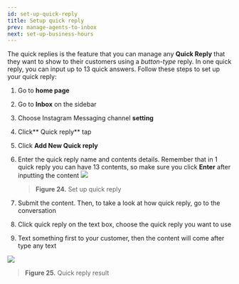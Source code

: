 ```yaml
---
id: set-up-quick-reply
title: Setup quick reply
prev: manage-agents-to-inbox
next: set-up-business-hours
---
```


The quick replies is the feature that you can manage any **Quick Reply** that they want to show to their customers using a _button-type_ reply. In one quick reply, you can input up to 13 quick answers. Follow these steps to set up your quick reply:

1. Go to **home page**
2. Go to **Inbox** on the sidebar
3. Choose Instagram Messaging channel **setting**
4. Click** Quick reply** tap
5. Click **Add New Quick reply**
6. Enter the quick reply name and contents details. Remember that in 1 quick reply you can have 13 contents, so make sure you click **Enter** after inputting the content
   ![](https://lh4.googleusercontent.com/oINjoW2MF73tlMwXsJ0LMT0mQEPdSW_NF0ucxdrO57XFD6jV9FT-fTmKpFMOzd_vD5s8_UgtaUI064ua3Kh9lXcWVRt21qAWT48b9ehD-Ta-FyaWz7uvcWnXYyEzw8EqNf8_FU8i)

    > **Figure 24.** Set up quick reply

7. Submit the content. Then, to take a look at how quick reply, go to the conversation
8. Click quick reply on the text box, choose the quick reply you want to use
9. Text something first to your customer, then the content will come after type any text

![](https://lh6.googleusercontent.com/NRO2dsM3Cf04AuXaKerN9UamksTLP3MTk3lcHGyJ638Yr5tbqTDAf2SILgO26m2cc5PZX4kjq_VMdVv9XiLrAB6iGvAGD8X2-RGSKiHIxg-2epGfHMED-9O7F84xqRn-XiXScwRT)

> **Figure 25.** Quick reply result
